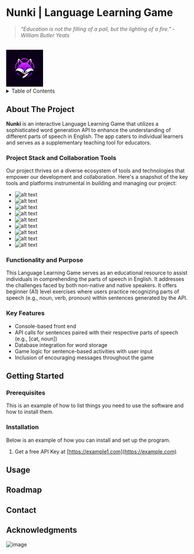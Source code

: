 # Nunki | Language Learning Game
> *"Education is not the filling of a pail, but the lighting of a fire." - William Butler Yeats*
<!-- PROJECT LOGO -->
<br />
    <img src="images/3.jpg" alt="Logo" width="100" height="100">
  </a>

<!-- TABLE OF CONTENTS -->
<details>
  <summary>Table of Contents</summary>
  <ol>
    <li>
      <a href="#about-the-project">About The Project</a>
      <ul>
        <li><a href="#project-stack-and-collaboration-tools">Project Stack and Collaboration Tools</a></li>
        <li><a href="#functionality-and-purpose">Functionality and Purpose</a></li>
        <li><a href="#key-features">Key Features</a></li>
      </ul>
    </li>
    <li>
      <a href="#getting-started">Getting Started</a>
      <ul>
        <li><a href="#prerequisites">Prerequisites</a></li>
        <li><a href="#installation">Installation</a></li>
      </ul>
    </li>
    <li><a href="#usage">Usage</a></li>
    <li><a href="#roadmap">Roadmap</a></li>
    <li><a href="#contact">Contact</a></li>
    <li><a href="#acknowledgments">Acknowledgments</a></li>
  </ol>
</details>

<!-- ABOUT THE PROJECT -->
## About The Project
**Nunki** is an interactive Language Learning Game that utilizes a sophisticated word generation API to enhance the understanding of different parts of speech in English. The app caters to individual learners and serves as a supplementary teaching tool for educators.


### Project Stack and Collaboration Tools
Our project thrives on a diverse ecosystem of tools and technologies that empower our development and collaboration. Here's a snapshot of the key tools and platforms instrumental in building and managing our project:
* ![ alt text ](https://img.shields.io/badge/pycharm-000000?style=for-the-badge&logo=pycharm)
* ![ alt text ](https://img.shields.io/badge/mysql-4479A1?style=for-the-badge&logo=mysql)
* ![ alt text ](https://img.shields.io/badge/openai-API-412991?style=for-the-badge&logo=openai)
* ![ alt text ](https://img.shields.io/badge/flask-000000?style=for-the-badge&logo=flask)
* ![ alt text ](https://img.shields.io/badge/github-181717?style=for-the-badge&logo=github)
* ![ alt text ](https://img.shields.io/badge/diagramsdotnet-F08705?style=for-the-badge&logo=diagramsdotnet)
* ![ alt text ](https://img.shields.io/badge/slack-4A154B?style=for-the-badge&logo=slack)
* ![ alt text ](https://img.shields.io/badge/jira-0052CC?style=for-the-badge&logo=jira)
* ![ alt text ](https://img.shields.io/badge/googlemeet-00897B?style=for-the-badge&logo=googlemeet)

### Functionality and Purpose
This Language Learning Game serves as an educational resource to assist individuals in comprehending the parts of speech in English. It addresses the challenges faced by both non-native and native speakers. It offers beginner (A1) level exercises where users practice recognizing parts of speech (e.g., noun, verb, pronoun) within sentences generated by the API.

### Key Features
* Console-based front end
* API calls for sentences paired with their respective parts of speech (e.g., [cat, noun])
* Database integration for word storage
* Game logic for sentence-based activities with user input
* Inclusion of encouraging messages throughout the game

<!-- GETTING STARTED -->
## Getting Started
### Prerequisites
This is an example of how to list things you need to use the software and how to install them.

### Installation

Below is an example of how you can install and set up the program.

1. Get a free API Key at [https://example1.com](https://example.com)


<!-- USAGE EXAMPLES -->
## Usage

<!-- ROADMAP -->
## Roadmap

<!-- CONTACT -->
## Contact

<!-- ACKNOWLEDGMENTS -->
## Acknowledgments



![image](https://github.com/greeninkpen/Group6_final_project_Software1/assets/124294207/c6894ee7-b6ed-4d7e-b057-5a90336148c1)

